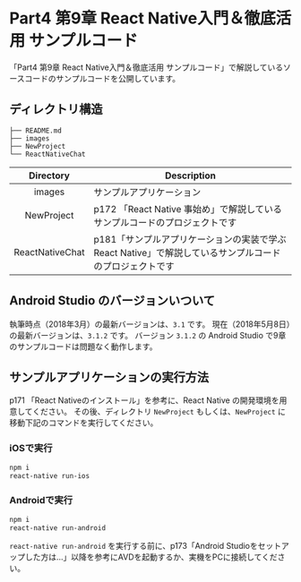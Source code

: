 # Part4 第9章 React Native入門＆徹底活用 サンプルコード

「Part4 第9章 React Native入門＆徹底活用 サンプルコード」で解説しているソースコードのサンプルコードを公開しています。

## ディレクトリ構造

```
├── README.md
├── images
├── NewProject
└── ReactNativeChat
```

Directory | Description
:-------: | -----------
images | サンプルアプリケーション
NewProject | p172 「React Native 事始め」で解説しているサンプルコードのプロジェクトです
ReactNativeChat | p181「サンプルアプリケーションの実装で学ぶReact  Native」で解説しているサンプルコードのプロジェクトです

## Android Studio のバージョンいついて

執筆時点（2018年3月）の最新バージョンは、`3.1` です。
現在（2018年5月8日）の最新バージョンは、`3.1.2` です。
バージョン `3.1.2` の Android Studio で9章のサンプルコードは問題なく動作します。


## サンプルアプリケーションの実行方法

p171 「React Nativeのインストール」を参考に、React Native の開発環境を用意してください。
その後、ディレクトリ `NewProject` もしくは、`NewProject` に移動下記のコマンドを実行してください。

### iOSで実行
```bash
npm i
react-native run-ios
```

### Androidで実行
```bash
npm i
react-native run-android
```

`react-native run-android` を実行する前に、p173「Android  Studioをセットアップした方は...」以降を参考にAVDを起動するか、実機をPCに接続してください。